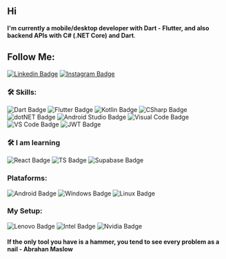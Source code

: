 ## Hi

**I'm currently a mobile/desktop developer with Dart - Flutter, and also backend APIs with C# (.NET Core) and Dart**.

## Follow Me:

[![Linkedin Badge](https://img.shields.io/badge/Samuel_R._Baioco-0077B5?style=for-the-badge&logo=linkedin&logoColor=white)](https://www.linkedin.com/in/samuel-rodrigo-baioco/)
[![Instagram Badge](https://img.shields.io/badge/RDRG-E4405F?style=for-the-badge&logo=instagram&logoColor=white)](https://www.instagram.com/rdrgbaioco/)


### :hammer_and_wrench: Skills:
![Dart Badge](https://img.shields.io/badge/Dart-0175C2?style=for-the-badge&logo=dart&logoColor=white)
![Flutter Badge](https://img.shields.io/badge/Flutter-2cb7f6?style=for-the-badge&logo=flutter&logoColor=white)
![Kotlin Badge](https://img.shields.io/badge/Kotlin-7F52FF.svg?style=for-the-badge&logo=Kotlin&logoColor=white)
![CSharp Badge](https://img.shields.io/badge/c%23-5c2d91?style=for-the-badge&logo=c-sharp&logoColor=white)
![dotNET Badge](https://img.shields.io/badge/.NET-5C2D91?style=for-the-badge&logo=.net&logoColor=white)
![Android Studio Badge](https://img.shields.io/badge/Android_Studio-3DDC84?style=for-the-badge&logo=android-studio&logoColor=white)
![Visual Code Badge](https://img.shields.io/badge/Visual%20Studio-5c2d91?style=for-the-badge&logo=visual-studio&logoColor=white)
![VS Code Badge](https://img.shields.io/badge/Visual_Studio_Code-0078D4?style=for-the-badge&logo=visual%20studio%20code&logoColor=white)
![JWT Badge](https://img.shields.io/badge/json%20web%20tokens-323330?style=for-the-badge&logo=json-web-tokens&logoColor=pink)

### :hammer_and_wrench: I am learning

![React Badge](https://img.shields.io/badge/React-20232A?style=for-the-badge&logo=react&logoColor=61DAFB)
![TS Badge](https://img.shields.io/badge/TypeScript-007ACC?style=for-the-badge&logo=typescript&logoColor=white)
![Supabase Badge](	https://img.shields.io/badge/Supabase-181818?style=for-the-badge&logo=supabase&logoColor=white)

### Plataforms:

![Android Badge](https://img.shields.io/badge/Android-3DDC84?style=for-the-badge&logo=android&logoColor=white)
![Windows Badge](https://img.shields.io/badge/Windows-0078D6?style=for-the-badge&logo=windows&logoColor=white)
![Linux Badge](https://img.shields.io/badge/Linux-FCC624?style=for-the-badge&logo=linux&logoColor=black)

### My Setup:

![Lenovo Badge](https://img.shields.io/badge/Lenovo-Legion_5i-ED1C24?style=for-the-badge&logo=lenovo&logoColor=white)
![Intel Badge](https://img.shields.io/badge/Intel-Core_i7_10th-0071C5?style=for-the-badge&logo=intel&logoColor=white)
![Nvidia Badge](https://img.shields.io/badge/NVIDIA-RTX_2060-76B900?style=for-the-badge&logo=nvidia&logoColor=white)


#### If the only tool you have is a hammer, **you tend to see every problem as a nail** - **Abrahan Maslow**

<!---
rdrgbaioco/rdrgbaioco
--->
